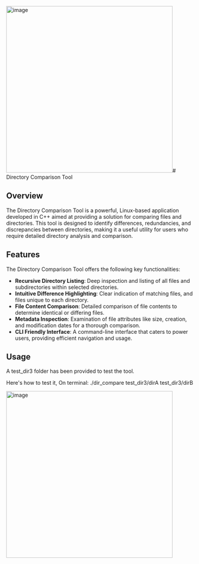 <img width="445" alt="image" src="https://github.com/khalayli/DirComparisonLinux/assets/154463029/706db8df-1b1c-4d53-9e51-279cf1045cee"># Directory Comparison Tool

## Overview

The Directory Comparison Tool is a powerful, Linux-based application developed in C++ aimed at providing a solution for comparing files and directories. This tool is designed to identify differences, redundancies, and discrepancies between directories, making it a useful utility for users who require detailed directory analysis and comparison.

## Features

The Directory Comparison Tool offers the following key functionalities:

- **Recursive Directory Listing**: Deep inspection and listing of all files and subdirectories within selected directories.
- **Intuitive Difference Highlighting**: Clear indication of matching files, and files unique to each directory.
- **File Content Comparison**: Detailed comparison of file contents to determine identical or differing files.
- **Metadata Inspection**: Examination of file attributes like size, creation, and modification dates for a thorough comparison.
- **CLI Friendly Interface**: A command-line interface that caters to power users, providing efficient navigation and usage.

## Usage

A test_dir3 folder has been provided to test the tool.

Here's how to test it,
On terminal:
./dir_compare test_dir3/dirA test_dir3/dirB

<img width="445" alt="image" src="https://github.com/khalayli/DirComparisonLinux/assets/154463029/442db625-bc35-4f23-bcbe-f3e204f1878d">

